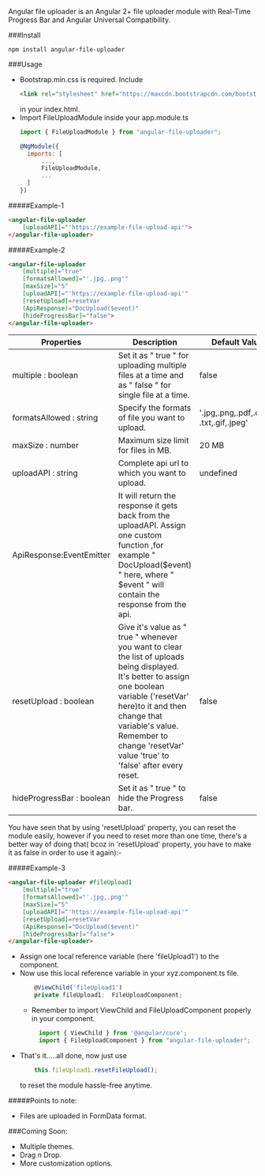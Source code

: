 Angular file uploader is an Angular 2+ file uploader module with Real-Time Progress Bar and Angular Universal Compatibility.

###Install
```
npm install angular-file-uploader
```
###Usage
- Bootstrap.min.css is required.
  Include 
  ```html
  <link rel="stylesheet" href="https://maxcdn.bootstrapcdn.com/bootstrap/3.3.7/css/bootstrap.min.css">
  ```
  in your index.html.
- Import FileUploadModule inside your app.module.ts 
  ```javascript
  import { FileUploadModule } from "angular-file-uploader";
  ```
  ```javascript
  @NgModule({
    imports: [
        ...,
        FileUploadModule,
        ...
    ]
  })
  ```
#####Example-1
  ```html
  <angular-file-uploader
      [uploadAPI]="'https://example-file-upload-api'">
  </angular-file-uploader>
  ```  
#####Example-2
  ```html
  <angular-file-uploader 
      [multiple]="true" 
      [formatsAllowed]="'.jpg,.png'" 
      [maxSize]="5" 
      [uploadAPI]="'https://example-file-upload-api'"
      [resetUpload]=resetVar
      (ApiResponse)="DocUpload($event)"
      [hideProgressBar]="false">
  </angular-file-uploader>
  ```  

| **Properties**             | **Description**                                                                                                                                                                       | **Default Value**                          |
|----------------------------|---------------------------------------------------------------------------------------------------------------------------------------------------------------------------------------|----------------------------------------|
| multiple : boolean         | Set it as " true " for uploading multiple files at a time and as " false " for single file at a time.                                                                                                                                 | false                                  |
| formatsAllowed : string    | Specify the formats of file you want to upload.                                                                                                                                       | '.jpg,.png,.pdf,.docx, .txt,.gif,.jpeg' |
| maxSize : number           | Maximum size limit for files in MB.                                                                                                                                                   | 20 MB                                    |
| uploadAPI : string         | Complete api url to which you want to upload.                                                                                                                                         | undefined                              |
| ApiResponse:EventEmitter   | It will return the response it gets back from the uploadAPI. Assign one custom function ,for example " DocUpload($event) " here, where " $event " will contain the response from the api.                                                           |                                        |
| resetUpload : boolean      | Give it's value as " true " whenever you want to clear the list of  uploads being displayed. It's better to assign one boolean variable ('resetVar' here)to it and then  change that variable's value. Remember to change 'resetVar' value 'true' to 'false' after every reset. | false                                  |
| hideProgressBar : boolean  | Set it as " true " to hide the Progress bar. | false |

You have seen that by using 'resetUpload' property, you can reset the module easily, however if you need to reset more than one time, there's a better way of doing that( bcoz in 'resetUpload' property, you have to make it as false in order to use it again):-

#####Example-3
  ```html
  <angular-file-uploader #fileUpload1
      [multiple]="true" 
      [formatsAllowed]="'.jpg,.png'" 
      [maxSize]="5" 
      [uploadAPI]="'https://example-file-upload-api'"
      [resetUpload]=resetVar
      (ApiResponse)="DocUpload($event)"
      [hideProgressBar]="false">
  </angular-file-uploader>
  ```
  - Assign one local reference variable (here 'fileUpload1') to the component.
  - Now use this local reference variable in your xyz.component.ts file.
    ```javascript
        @ViewChild('fileUpload1')
        private fileUpload1:  FileUploadComponent;
    ```
    - Remember to import ViewChild and FileUploadComponent properly in your component.
      ```javascript
        import { ViewChild } from '@angular/core';
        import { FileUploadComponent } from "angular-file-uploader";
      ```
  - That's it.....all done, now just use
    ```javascript
        this.fileUpload1.resetFileUpload();
    ```
    to reset the module hassle-free anytime.

#####Points to note:
- Files are uploaded in FormData format.

###Coming Soon:
- Multiple themes.
- Drag n Drop.
- More customization options.